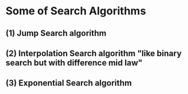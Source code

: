 # Some of Search Algorithms

## (1) Jump Search algorithm
## (2) Interpolation Search algorithm  "like binary search but with difference mid law"
## (3) Exponential Search algorithm